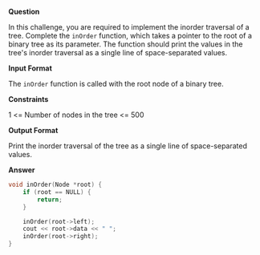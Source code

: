 **Question**

In this challenge, you are required to implement the inorder traversal of a tree. Complete the `inOrder` function, which takes a pointer to the root of a binary tree as its parameter. The function should print the values in the tree's inorder traversal as a single line of space-separated values.

**Input Format**

The `inOrder` function is called with the root node of a binary tree.

**Constraints**

1 <= Number of nodes in the tree <= 500

**Output Format**

Print the inorder traversal of the tree as a single line of space-separated values.

**Answer**

```cpp
void inOrder(Node *root) {
    if (root == NULL) {
        return;
    }

    inOrder(root->left);
    cout << root->data << " ";
    inOrder(root->right);
}
```
